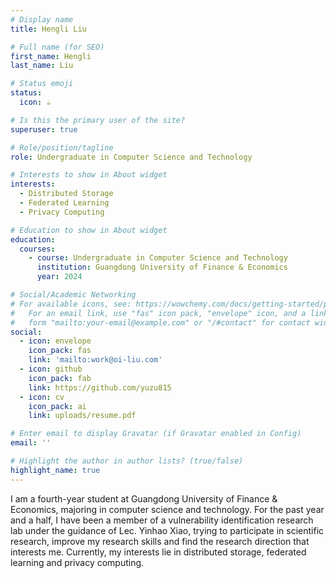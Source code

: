 ```yaml
---
# Display name
title: Hengli Liu

# Full name (for SEO)
first_name: Hengli
last_name: Liu

# Status emoji
status:
  icon: ☕️

# Is this the primary user of the site?
superuser: true

# Role/position/tagline
role: Undergraduate in Computer Science and Technology

# Interests to show in About widget
interests:
  - Distributed Storage
  - Federated Learning 
  - Privacy Computing

# Education to show in About widget
education:
  courses:
    - course: Undergraduate in Computer Science and Technology
      institution: Guangdong University of Finance & Economics
      year: 2024

# Social/Academic Networking
# For available icons, see: https://wowchemy.com/docs/getting-started/page-builder/#icons
#   For an email link, use "fas" icon pack, "envelope" icon, and a link in the
#   form "mailto:your-email@example.com" or "/#contact" for contact widget.
social:
  - icon: envelope
    icon_pack: fas
    link: 'mailto:work@oi-liu.com'
  - icon: github
    icon_pack: fab
    link: https://github.com/yuzu815
  - icon: cv
    icon_pack: ai
    link: uploads/resume.pdf

# Enter email to display Gravatar (if Gravatar enabled in Config)
email: ''

# Highlight the author in author lists? (true/false)
highlight_name: true
---
```


I am a fourth-year student at Guangdong University of Finance & Economics, majoring in computer science and technology. For the past year and a half, I have been a member of a vulnerability identification research lab under the guidance of Lec. Yinhao Xiao, trying to participate in scientific research, improve my research skills and find the research direction that interests me. Currently, my interests lie in distributed storage, federated learning and privacy computing.